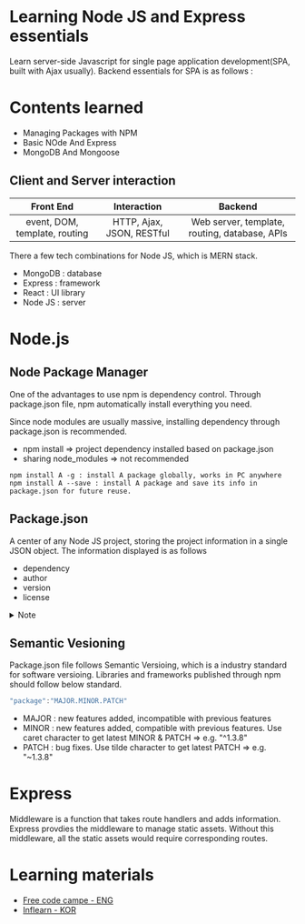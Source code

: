 # Learning Node JS and Express essentials
Learn server-side Javascript for single page application development(SPA, built with Ajax usually). Backend essentials for SPA is as follows :

# Contents learned
- Managing Packages with NPM
- Basic NOde And Express
- MongoDB And Mongoose 

## Client and Server interaction
|Front End|Interaction|Backend|
|:-------:|:-------:|:-------:|
|event, DOM, template, routing|HTTP, Ajax, JSON, RESTful|Web server, template, routing, database, APIs|

There a few tech combinations for Node JS, which is MERN stack.
- MongoDB : database
- Express : framework
- React : UI library
- Node JS : server

# Node.js
## Node Package Manager
<p>
One of the advantages to use npm is dependency control. Through package.json file, npm automatically install everything you need. 
</p>

<p>
Since node modules are usually massive, installing dependency through package.json is recommended.

- npm install => project dependency installed based on package.json
- sharing node_modules => not recommended

</p>

```
npm install A -g : install A package globally, works in PC anywhere
npm install A --save : install A package and save its info in package.json for future reuse.
```

## Package.json
A center of any Node JS project, storing the project information in a single JSON object. The information displayed is as follows

- dependency
- author
- version
- license 

<details>
    <summary>Note</summary>
    all field names in JSON should be in double quotes("") and separated by comma(,). 
</details>

## Semantic Vesioning
Package.json file follows Semantic Versioing, which is a industry standard for software versioing. Libraries and frameworks published through npm should follow below standard.

```Javascript
"package":"MAJOR.MINOR.PATCH"
```

- MAJOR : new features added, incompatible with previous features
- MINOR : new features added, compatible with previous features. Use caret character to get latest MINOR & PATCH => e.g. "^1.3.8"
- PATCH : bug fixes. Use tilde character to get latest PATCH => e.g. "~1.3.8"

# Express
Middleware is a function that takes route handlers and adds information. Express provdies the middleware to manage static assets. Without this middleware, all the static assets would require corresponding routes. 




# Learning materials
- [Free code campe - ENG](https://www.freecodecamp.org/learn/back-end-development-and-apis/)
- [Inflearn - KOR](https://www.inflearn.com/course/node-js-%EC%9B%B9%EA%B0%9C%EB%B0%9C#)